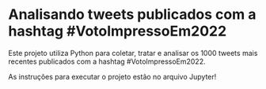 # Analisando tweets publicados com a hashtag #VotoImpressoEm2022

Este projeto utiliza Python para coletar, tratar e analisar os 1000 tweets mais recentes publicados com a hashtag #VotoImpressoEm2022.

As instruções para executar o projeto estão no arquivo Jupyter!